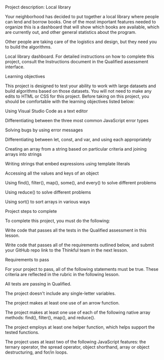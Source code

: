 Project description: Local library

Your neighborhood has decided to put together a local library where people can lend and borrow books. One of the most important features needed to organize this is a dashboard that will show which books are available, which are currently out, and other general statistics about the program.

Other people are taking care of the logistics and design, but they need you to build the algorithms.

Local library dashboard.
For detailed instructions on how to complete this project, consult the Instructions document in the Qualified assessment interface.

Learning objectives

This project is designed to test your ability to work with large datasets and build algorithms based on those datasets. You will not need to make any edits to HTML or CSS for this project. Before taking on this project, you should be comfortable with the learning objectives listed below:

Using Visual Studio Code as a text editor

Differentiating between the three most common JavaScript error types

Solving bugs by using error messages

Differentiating between let, const, and var, and using each appropriately

Creating an array from a string based on particular criteria and joining arrays into strings

Writing strings that embed expressions using template literals

Accessing all the values and keys of an object

Using find(), filter(), map(), some(), and every() to solve different problems

Using reduce() to solve different problems

Using sort() to sort arrays in various ways

Project steps to complete

To complete this project, you must do the following:

Write code that passes all the tests in the Qualified assessment in this lesson.

Write code that passes all of the requirements outlined below, and submit your GitHub repo link to the Thinkful team in the next lesson.

Requirements to pass

For your project to pass, all of the following statements must be true. These criteria are reflected in the rubric in the following lesson.

All tests are passing in Qualified.

The project doesn't include any single-letter variables.

The project makes at least one use of an arrow function.

The project makes at least one use of each of the following native array methods: find(), filter(), map(), and reduce().

The project employs at least one helper function, which helps support the tested functions.

The project uses at least two of the following JavaScript features: the ternary operator, the spread operator, object shorthand, array or object destructuring, and for/in loops.
